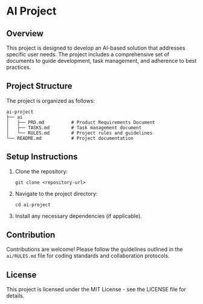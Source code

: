 # AI Project

## Overview
This project is designed to develop an AI-based solution that addresses specific user needs. The project includes a comprehensive set of documents to guide development, task management, and adherence to best practices.

## Project Structure
The project is organized as follows:

```
ai-project
├── ai
│   ├── PRD.md          # Product Requirements Document
│   ├── TASKS.md        # Task management document
│   └── RULES.md        # Project rules and guidelines
└── README.md           # Project documentation
```

## Setup Instructions
1. Clone the repository:
   ```
   git clone <repository-url>
   ```
2. Navigate to the project directory:
   ```
   cd ai-project
   ```
3. Install any necessary dependencies (if applicable).

## Contribution
Contributions are welcome! Please follow the guidelines outlined in the `ai/RULES.md` file for coding standards and collaboration protocols.

## License
This project is licensed under the MIT License - see the LICENSE file for details.